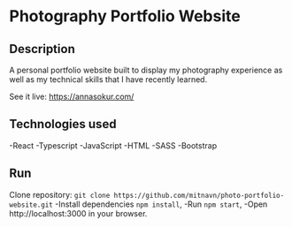 # Photography Portfolio Website

## Description

A personal portfolio website built to display my photography experience as well as my technical skills that I have recently learned.

See it live: https://annasokur.com/

## Technologies used

-React
-Typescript
-JavaScript
-HTML
-SASS
-Bootstrap

## Run

Clone repository: `git clone https://github.com/mitnavn/photo-portfolio-website.git`
-Install dependencies `npm install`,
-Run `npm start`,
-Open http://localhost:3000 in your browser.